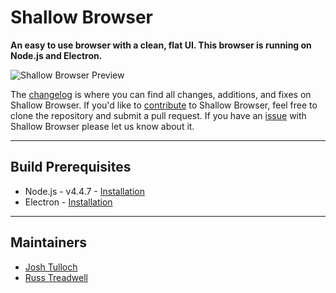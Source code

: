 # Shallow Browser
__An easy to use browser with a clean, flat UI. This browser is running on Node.js and Electron.__

![Shallow Browser Preview](https://avalix.net/content/img/shallow-prev.png)

The [changelog](https://github.com/AvalixSource/Shallow-Browser/CHANGELOG.md) is where you can find all changes, additions, and fixes on Shallow Browser. If you'd like to [contribute](https://github.com/AvalixSource/Shallow-Browser/CONTRIBUTING.md) to Shallow Browser, feel free to clone the repository and submit a pull request. If you have an [issue](https://github.com/AvalixSource/Shallow-Browser/issues/) with Shallow Browser please let us know about it.

---

## Build Prerequisites
- Node.js - v4.4.7 - [Installation](https://nodejs.org/en/download/)
- Electron - [Installation](https://github.com/electron-userland/electron-prebuilt)

---

## Maintainers
- [Josh Tulloch](https://github.com/soriox)
- [Russ Treadwell](https://github.com/trdwll)